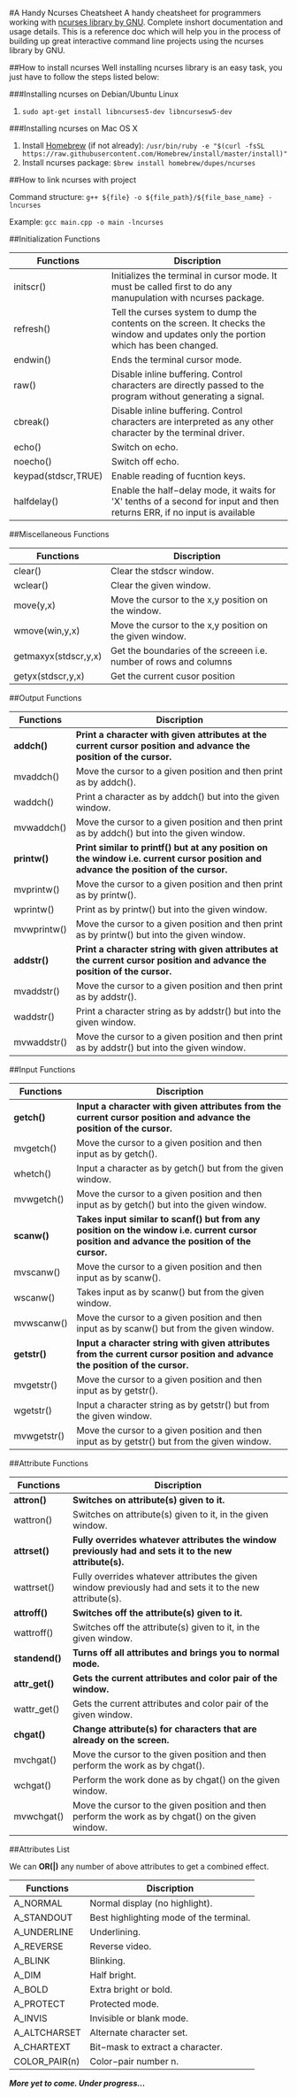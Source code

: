 #A Handy Ncurses Cheatsheet
A handy cheatsheet for programmers working with [ncurses library by GNU](https://www.gnu.org/software/ncurses/). Complete inshort documentation and usage details. This is a reference doc which will help you in the process of building up great interactive command line projects using the ncurses library by GNU.


##How to install ncurses
Well installing ncurses library is an easy task, you just have to follow the steps listed below:

###Installing ncurses on Debian/Ubuntu Linux
1. `sudo apt-get install libncurses5-dev libncursesw5-dev`

###Installing ncurses on Mac OS X
1. Install [Homebrew](http://brew.sh/) (if not already):
`/usr/bin/ruby -e "$(curl -fsSL https://raw.githubusercontent.com/Homebrew/install/master/install)"`
2. Install ncurses package: `$brew install homebrew/dupes/ncurses`


##How to link ncurses with project

Command structure: `g++ ${file} -o ${file_path}/${file_base_name} -lncurses`

Example: `gcc main.cpp -o main -lncurses`


##Initialization Functions

|Functions|Discription|
|-------------|-------------|
|initscr()|Initializes the terminal in cursor mode. It must be called first to do any manupulation with ncurses package.|
|refresh()|Tell the curses system to dump the contents on the screen. It checks the window and updates only the portion which has been changed.|
|endwin()|Ends the terminal cursor mode.|
|raw()|Disable inline buffering. Control characters are directly passed to the program without generating a signal.|
|cbreak()|Disable inline buffering. Control characters are interpreted as any other character by the terminal driver.|
|echo()|Switch on echo.|
|noecho()|Switch off echo.|
|keypad(stdscr,TRUE)|Enable reading of fucntion keys.|
|halfdelay()|Enable the half−delay mode, it waits for 'X' tenths of a second for input and then returns ERR, if no input is available|

##Miscellaneous Functions

|Functions|Discription|
|-------------|-------------|
|clear()|Clear the stdscr window.|
|wclear()|Clear the given window.|
|move(y,x)|Move the cursor to the x,y position on the window.|
|wmove(win,y,x)|Move the cursor to the x,y position on the given window.|
|getmaxyx(stdscr,y,x)|Get the boundaries of the screeen i.e. number of rows and columns|
|getyx(stdscr,y,x)|Get the current cusor position|

##Output Functions

|Functions|Discription|
|-------------|-------------|
|**addch()**|**Print a character with given attributes at the current cursor position and advance the position of the cursor.**|
|mvaddch()|Move the cursor to a given position and then print as by addch().|
|waddch()|Print a character as by addch() but into the given window.|
|mvwaddch()|Move the cursor to a given position and then print as by addch() but into the given window.|
|**printw()**|**Print similar to printf() but at any position on the window i.e. current cursor position and advance the position of the cursor.**|
|mvprintw()|Move the cursor to a given position and then print as by printw().|
|wprintw()|Print as by printw() but into the given window.|
|mvwprintw()|Move the cursor to a given position and then print as by printw() but into the given window.|
|**addstr()**|**Print a character string with given attributes at the current cursor position and advance the position of the cursor.**|
|mvaddstr()|Move the cursor to a given position and then print as by addstr().|
|waddstr()|Print a character string as by addstr() but into the given window.|
|mvwaddstr()|Move the cursor to a given position and then print as by addstr() but into the given window.|

##Input Functions

|Functions|Discription|
|-------------|-------------|
|**getch()**|**Input a character with given attributes from the current cursor position and advance the position of the cursor.**|
|mvgetch()|Move the cursor to a given position and then input as by getch().|
|whetch()|Input a character as by getch() but from the given window.|
|mvwgetch()|Move the cursor to a given position and then input as by getch() but into the given window.|
|**scanw()**|**Takes input similar to scanf() but from any position on the window i.e. current cursor position and advance the position of the cursor.**|
|mvscanw()|Move the cursor to a given position and then input as by scanw().|
|wscanw()|Takes input as by scanw() but from the given window.|
|mvwscanw()|Move the cursor to a given position and then input as by scanw() but from the given window.|
|**getstr()**|**Input a character string with given attributes from the current cursor position and advance the position of the cursor.**|
|mvgetstr()|Move the cursor to a given position and then input as by getstr().|
|wgetstr()|Input a character string as by getstr() but from the given window.|
|mvwgetstr()|Move the cursor to a given position and then input as by getstr() but from the given window.|

##Attribute Functions

|Functions|Discription|
|-------------|-------------|
|**attron()**|**Switches on attribute(s) given to it.**|
|wattron()|Switches on attribute(s) given to it, in the given window.|
|**attrset()**|**Fully overrides whatever attributes the window previously had and sets it to the new attribute(s).**|
|wattrset()|Fully overrides whatever attributes the given window previously had and sets it to the new attribute(s).|
|**attroff()**|**Switches off the attribute(s) given to it.**|
|wattroff()|Switches off the attribute(s) given to it, in the given window.|
|**standend()**|**Turns off all attributes and brings you to normal mode.**|
|**attr_get()**|**Gets the current attributes and color pair of the window.**|
|wattr_get()|Gets the current attributes and color pair of the given window.|
|**chgat()**|**Change attribute(s) for characters that are already on the screen.**|
|mvchgat()|Move the cursor to the given position and then perform the work as by chgat().|
|wchgat()|Perform the work done as by chgat() on the given window.|
|mvwchgat()|Move the cursor to the given position and then perform the work as by chgat() on the given window.|

##Attributes List

We can **OR(|)** any number of above attributes to get a combined effect.

|Functions|Discription|
|-------------|-------------|
|A_NORMAL| Normal display (no highlight).|
|A_STANDOUT| Best highlighting mode of the terminal.|
|A_UNDERLINE| Underlining.|
|A_REVERSE| Reverse video.|
|A_BLINK| Blinking.|
|A_DIM| Half bright.|
|A_BOLD| Extra bright or bold.|
|A_PROTECT| Protected mode.|
|A_INVIS| Invisible or blank mode.|
|A_ALTCHARSET| Alternate character set.|
|A_CHARTEXT| Bit−mask to extract a character.|
|COLOR_PAIR(n)| Color−pair number n.|

***More yet to come. Under progress...***
